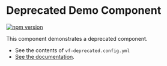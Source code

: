 # Deprecated Demo Component

[![npm version](https://badge.fury.io/js/%40visual-framework%2Fvf-deprecated.svg)](https://badge.fury.io/js/%40visual-framework%2Fvf-deprecated)

This component demonstrates a deprecated component.

- See the contents of `vf-deprecated.config.yml`
- [See the documentation](https://visual-framework.github.io/vf-welcome/developing/components/deprecating-components/).
